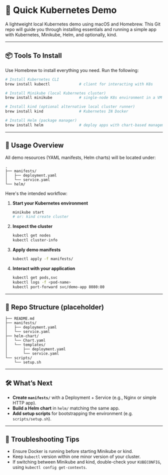# 🧪 Quick Kubernetes Demo

A lightweight local Kubernetes demo using macOS and Homebrew. This Git repo will guide you through installing essentials and running a simple app with Kubernetes, Minikube, Helm, and optionally, kind.

---

## 📦 Tools To Install

Use Homebrew to install everything you need. Run the following:

```bash
# Install Kubernetes CLI
brew install kubectl             # client for interacting with K8s

# Install Minikube (local Kubernetes cluster)
brew install minikube            # single-node K8s environment in a VM

# Install kind (optional alternative local cluster runner)
brew install kind                # Kubernetes IN Docker

# Install Helm (package manager)
brew install helm                # deploy apps with chart-based management
```

---

## 🚀 Usage Overview

All demo resources (YAML manifests, Helm charts) will be located under:

```
.
├── manifests/
│   ├── deployment.yaml
│   └── service.yaml
└── helm/
```

Here's the intended workflow:

1. **Start your Kubernetes environment**

   ```bash
   minikube start
   # or: kind create cluster
   ```

2. **Inspect the cluster**

   ```bash
   kubectl get nodes
   kubectl cluster-info
   ```

3. **Apply demo manifests**

   ```bash
   kubectl apply -f manifests/
   ```

4. **Interact with your application**

   ```bash
   kubectl get pods,svc
   kubectl logs -f <pod-name>
   kubectl port-forward svc/demo-app 8080:80
   ```

---

## 📂 Repo Structure (placeholder)

```text
├── README.md
├── manifests/
│   ├── deployment.yaml
│   └── service.yaml
├── helm-chart/
│   └── Chart.yaml
│   └── templates/
│       ├── deployment.yaml
│       └── service.yaml
└── scripts/
    └── setup.sh
```

---

## 🛠️ What’s Next

- **Create `manifests/`** with a Deployment + Service (e.g., Nginx or simple HTTP app).
- **Build a Helm chart** in `helm/` matching the same app.
- **Add setup scripts** for bootstrapping the environment (e.g. `scripts/setup.sh`).

---

## 💬 Troubleshooting Tips

- Ensure Docker is running before starting Minikube or kind.
- Keep `kubectl` version within one minor version of your cluster.
- If switching between Minikube and kind, double-check your `KUBECONFIG`, using `kubectl config get-contexts`.
